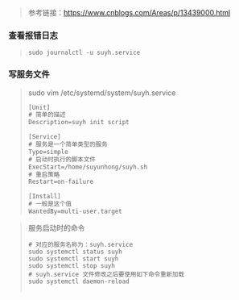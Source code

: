 







> 参考链接：https://www.cnblogs.com/Areas/p/13439000.html





### 查看报错日志

> ```shell
> sudo journalctl -u suyh.service
> ```
>
> 

### 写服务文件

> sudo vim /etc/systemd/system/suyh.service
>
> ```txt
> [Unit]
> # 简单的描述
> Description=suyh init script
> 
> [Service]
> # 服务是一个简单类型的服务
> Type=simple
> # 启动时执行的脚本文件
> ExecStart=/home/suyunhong/suyh.sh
> # 重启策略
> Restart=on-failure
> 
> [Install]
> # 一般是这个值
> WantedBy=multi-user.target
> 
> ```
>
> 



> 服务启动时的命令
>
> ```shell
> # 对应的服务名称为：suyh.service
> sudo systemctl status suyh
> sudo systemctl start suyh
> sudo systemctl stop suyh
> # suyh.service 文件修改之后要使用如下命令重新加载
> sudo systemctl daemon-reload
> 
> 
> ```
>
> 





